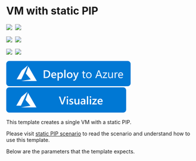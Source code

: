 # VM with static PIP

<IMG SRC="https://azurequickstartsservice.blob.core.windows.net/badges/IaaS-Story/03-Static-public-IP/PublicLastTestDate.svg" />&nbsp;
<IMG SRC="https://azurequickstartsservice.blob.core.windows.net/badges/IaaS-Story/03-Static-public-IP/PublicDeployment.svg" />&nbsp;

<IMG SRC="https://azurequickstartsservice.blob.core.windows.net/badges/IaaS-Story/03-Static-public-IP/FairfaxLastTestDate.svg" />&nbsp;
<IMG SRC="https://azurequickstartsservice.blob.core.windows.net/badges/IaaS-Story/03-Static-public-IP/FairfaxDeployment.svg" />&nbsp;

<IMG SRC="https://azurequickstartsservice.blob.core.windows.net/badges/IaaS-Story/03-Static-public-IP/BestPracticeResult.svg" />&nbsp;
<IMG SRC="https://azurequickstartsservice.blob.core.windows.net/badges/IaaS-Story/03-Static-public-IP/CredScanResult.svg" />&nbsp;

<a href="https://portal.azure.com/#create/Microsoft.Template/uri/https%3A%2F%2Fraw.githubusercontent.com%2FAzure%2Fazure-quickstart-templates%2Fmaster%2FIaaS-Story%2F03-Static-public-IP%2Fazuredeploy.json" target="_blank"><img src="https://raw.githubusercontent.com/Azure/azure-quickstart-templates/master/1-CONTRIBUTION-GUIDE/images/deploytoazure.svg?sanitize=true"/></a>
<a href="http://armviz.io/#/?load=https%3A%2F%2Fraw.githubusercontent.com%2FAzure%2Fazure-quickstart-templates%2Fmaster%2FIaaS-Story%2F03-Static-public-IP%2Fazuredeploy.json" target="_blank"><img src="https://raw.githubusercontent.com/Azure/azure-quickstart-templates/master/1-CONTRIBUTION-GUIDE/images/visualizebutton.svg?sanitize=true"/></a>

This template creates a single VM with a static PIP.

Please visit [static PIP scenario](https://azure.microsoft.com/documentation/articles/virtual-network-deploy-static-pip-arm-template/) to read the scenario and understand how to use this template.

Below are the parameters that the template expects.

